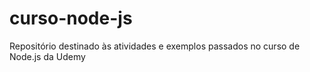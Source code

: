 # curso-node-js
Repositório destinado às atividades e exemplos passados no curso de Node.js da Udemy
